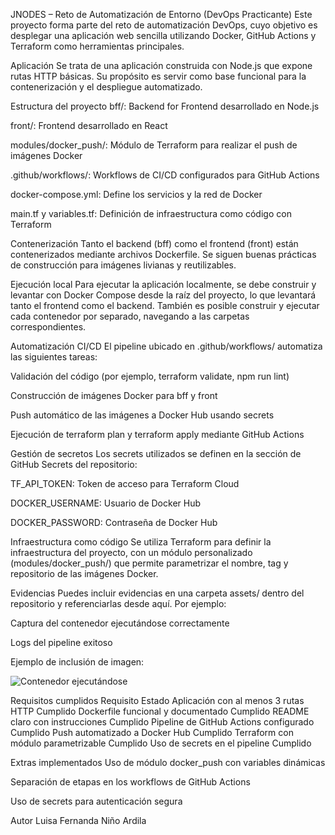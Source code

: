 JNODES – Reto de Automatización de Entorno (DevOps Practicante)
Este proyecto forma parte del reto de automatización DevOps, cuyo objetivo es desplegar una aplicación web sencilla utilizando Docker, GitHub Actions y Terraform como herramientas principales.

Aplicación
Se trata de una aplicación construida con Node.js que expone rutas HTTP básicas. Su propósito es servir como base funcional para la contenerización y el despliegue automatizado.

Estructura del proyecto
bff/: Backend for Frontend desarrollado en Node.js

front/: Frontend desarrollado en React

modules/docker_push/: Módulo de Terraform para realizar el push de imágenes Docker

.github/workflows/: Workflows de CI/CD configurados para GitHub Actions

docker-compose.yml: Define los servicios y la red de Docker

main.tf y variables.tf: Definición de infraestructura como código con Terraform

Contenerización
Tanto el backend (bff) como el frontend (front) están contenerizados mediante archivos Dockerfile. Se siguen buenas prácticas de construcción para imágenes livianas y reutilizables.

Ejecución local
Para ejecutar la aplicación localmente, se debe construir y levantar con Docker Compose desde la raíz del proyecto, lo que levantará tanto el frontend como el backend. También es posible construir y ejecutar cada contenedor por separado, navegando a las carpetas correspondientes.

Automatización CI/CD
El pipeline ubicado en .github/workflows/ automatiza las siguientes tareas:

Validación del código (por ejemplo, terraform validate, npm run lint)

Construcción de imágenes Docker para bff y front

Push automático de las imágenes a Docker Hub usando secrets

Ejecución de terraform plan y terraform apply mediante GitHub Actions

Gestión de secretos
Los secrets utilizados se definen en la sección de GitHub Secrets del repositorio:

TF_API_TOKEN: Token de acceso para Terraform Cloud

DOCKER_USERNAME: Usuario de Docker Hub

DOCKER_PASSWORD: Contraseña de Docker Hub

Infraestructura como código
Se utiliza Terraform para definir la infraestructura del proyecto, con un módulo personalizado (modules/docker_push/) que permite parametrizar el nombre, tag y repositorio de las imágenes Docker.

Evidencias
Puedes incluir evidencias en una carpeta assets/ dentro del repositorio y referenciarlas desde aquí. Por ejemplo:

Captura del contenedor ejecutándose correctamente

Logs del pipeline exitoso

Ejemplo de inclusión de imagen:

![Contenedor ejecutándose](assets/contenedor-local.png)

Requisitos cumplidos
Requisito	Estado
Aplicación con al menos 3 rutas HTTP	Cumplido
Dockerfile funcional y documentado	Cumplido
README claro con instrucciones	Cumplido
Pipeline de GitHub Actions configurado	Cumplido
Push automatizado a Docker Hub	Cumplido
Terraform con módulo parametrizable	Cumplido
Uso de secrets en el pipeline	Cumplido

Extras implementados
Uso de módulo docker_push con variables dinámicas

Separación de etapas en los workflows de GitHub Actions

Uso de secrets para autenticación segura

Autor
Luisa Fernanda Niño Ardila
